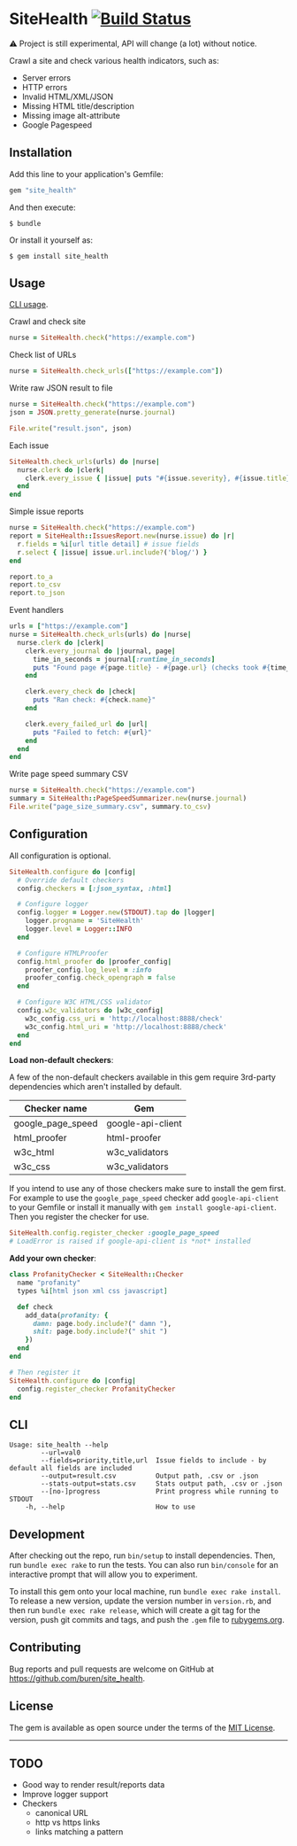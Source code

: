 # SiteHealth [![Build Status](https://travis-ci.org/buren/site_health.svg?branch=master)](https://travis-ci.org/buren/site_health)

:warning: Project is still experimental, API will change (a lot) without notice.

Crawl a site and check various health indicators, such as:

- Server errors
- HTTP errors
- Invalid HTML/XML/JSON
- Missing HTML title/description
- Missing image alt-attribute
- Google Pagespeed

## Installation

Add this line to your application's Gemfile:

```ruby
gem "site_health"
```

And then execute:

    $ bundle

Or install it yourself as:

    $ gem install site_health

## Usage

[CLI usage](#cli).

Crawl and check site

```ruby
nurse = SiteHealth.check("https://example.com")
```

Check list of URLs
```ruby
nurse = SiteHealth.check_urls(["https://example.com"])
```

Write raw JSON result to file
```ruby
nurse = SiteHealth.check("https://example.com")
json = JSON.pretty_generate(nurse.journal)

File.write("result.json", json)
```

Each issue

```ruby
SiteHealth.check_urls(urls) do |nurse|
  nurse.clerk do |clerk|
    clerk.every_issue { |issue| puts "#{issue.severity}, #{issue.title}" }
  end
end
```

Simple issue reports
```ruby
nurse = SiteHealth.check("https://example.com")
report = SiteHealth::IssuesReport.new(nurse.issue) do |r|
  r.fields = %i[url title detail] # issue fields
  r.select { |issue| issue.url.include?('blog/') }
end

report.to_a
report.to_csv
report.to_json
```

Event handlers

```ruby
urls = ["https://example.com"]
nurse = SiteHealth.check_urls(urls) do |nurse|
  nurse.clerk do |clerk|
    clerk.every_journal do |journal, page|
      time_in_seconds = journal[:runtime_in_seconds]
      puts "Found page #{page.title} - #{page.url} (checks took #{time_in_seconds})"
    end

    clerk.every_check do |check|
      puts "Ran check: #{check.name}"
    end

    clerk.every_failed_url do |url|
      puts "Failed to fetch: #{url}"
    end
  end
end
```

Write page speed summary CSV

```ruby
nurse = SiteHealth.check("https://example.com")
summary = SiteHealth::PageSpeedSummarizer.new(nurse.journal)
File.write("page_size_summary.csv", summary.to_csv)
```

## Configuration

All configuration is optional.

```ruby
SiteHealth.configure do |config|
  # Override default checkers
  config.checkers = [:json_syntax, :html]

  # Configure logger
  config.logger = Logger.new(STDOUT).tap do |logger|
    logger.progname = 'SiteHealth'
    logger.level = Logger::INFO
  end

  # Configure HTMLProofer
  config.html_proofer do |proofer_config|
    proofer_config.log_level = :info
    proofer_config.check_opengraph = false
  end

  # Configure W3C HTML/CSS validator
  config.w3c_validators do |w3c_config|
    w3c_config.css_uri = 'http://localhost:8888/check'
    w3c_config.html_uri = 'http://localhost:8888/check'
  end
end
```

__Load non-default checkers__:

A few of the non-default checkers available in this gem require 3rd-party dependencies which aren't installed by default.

| Checker name       | Gem                |
| ------------------ | ------------------ |
| google_page_speed  | google-api-client  |
| html_proofer       | html-proofer       |
| w3c_html           | w3c_validators     |
| w3c_css            | w3c_validators     |

If you intend to use any of those checkers make sure to install the gem first. For example to use the `google_page_speed` checker add `google-api-client` to your Gemfile or install it manually with `gem install google-api-client`. Then you register the checker for use.

```ruby
SiteHealth.config.register_checker :google_page_speed
# LoadError is raised if google-api-client is *not* installed
```

__Add your own checker__:

```ruby
class ProfanityChecker < SiteHealth::Checker
  name "profanity"
  types %i[html json xml css javascript]

  def check
    add_data(profanity: {
      damn: page.body.include?(" damn "),
      shit: page.body.include?(" shit ")
    })
  end
end

# Then register it
SiteHealth.configure do |config|
  config.register_checker ProfanityChecker
end
```

## CLI

```
Usage: site_health --help
        --url=val0
        --fields=priority,title,url  Issue fields to include - by default all fields are included
        --output=result.csv          Output path, .csv or .json
        --stats-output=stats.csv     Stats output path, .csv or .json
        --[no-]progress              Print progress while running to STDOUT
    -h, --help                       How to use
```

## Development

After checking out the repo, run `bin/setup` to install dependencies. Then, run `bundle exec rake` to run the tests. You can also run `bin/console` for an interactive prompt that will allow you to experiment.

To install this gem onto your local machine, run `bundle exec rake install`. To release a new version, update the version number in `version.rb`, and then run `bundle exec rake release`, which will create a git tag for the version, push git commits and tags, and push the `.gem` file to [rubygems.org](https://rubygems.org).

## Contributing

Bug reports and pull requests are welcome on GitHub at https://github.com/buren/site_health.

## License

The gem is available as open source under the terms of the [MIT License](https://opensource.org/licenses/MIT).

---

## TODO

- Good way to render result/reports data
- Improve logger support
- Checkers
  * canonical URL
  * http vs https links
  * links matching a pattern
